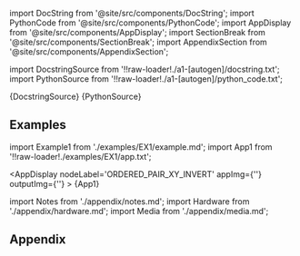 
[//]: # (Custom component imports)

import DocString from '@site/src/components/DocString';
import PythonCode from '@site/src/components/PythonCode';
import AppDisplay from '@site/src/components/AppDisplay';
import SectionBreak from '@site/src/components/SectionBreak';
import AppendixSection from '@site/src/components/AppendixSection';

[//]: # (Docstring)

import DocstringSource from '!!raw-loader!./a1-[autogen]/docstring.txt';
import PythonSource from '!!raw-loader!./a1-[autogen]/python_code.txt';

<DocString>{DocstringSource}</DocString>
<PythonCode GLink='TRANSFORMERS/ORDERED_PAIR_MANIPULATION/ORDERED_PAIR_XY_INVERT/ORDERED_PAIR_XY_INVERT.py'>{PythonSource}</PythonCode>

<SectionBreak />

    

[//]: # (Examples)

## Examples

import Example1 from './examples/EX1/example.md';
import App1 from '!!raw-loader!./examples/EX1/app.txt';



<AppDisplay 
    nodeLabel='ORDERED_PAIR_XY_INVERT'
    appImg={''}
    outputImg={''}
    >
    {App1}
</AppDisplay>

<Example1 />

<SectionBreak />
  
    

[//]: # (Appendix)

import Notes from './appendix/notes.md';
import Hardware from './appendix/hardware.md';
import Media from './appendix/media.md';

## Appendix

<AppendixSection index={0} folderPath='nodes/TRANSFORMERS/ORDERED_PAIR_MANIPULATION/ORDERED_PAIR_XY_INVERT/appendix/'><Notes /></AppendixSection>
<AppendixSection index={1} folderPath='nodes/TRANSFORMERS/ORDERED_PAIR_MANIPULATION/ORDERED_PAIR_XY_INVERT/appendix/'><Hardware /></AppendixSection>
<AppendixSection index={2} folderPath='nodes/TRANSFORMERS/ORDERED_PAIR_MANIPULATION/ORDERED_PAIR_XY_INVERT/appendix/'><Media /></AppendixSection>


